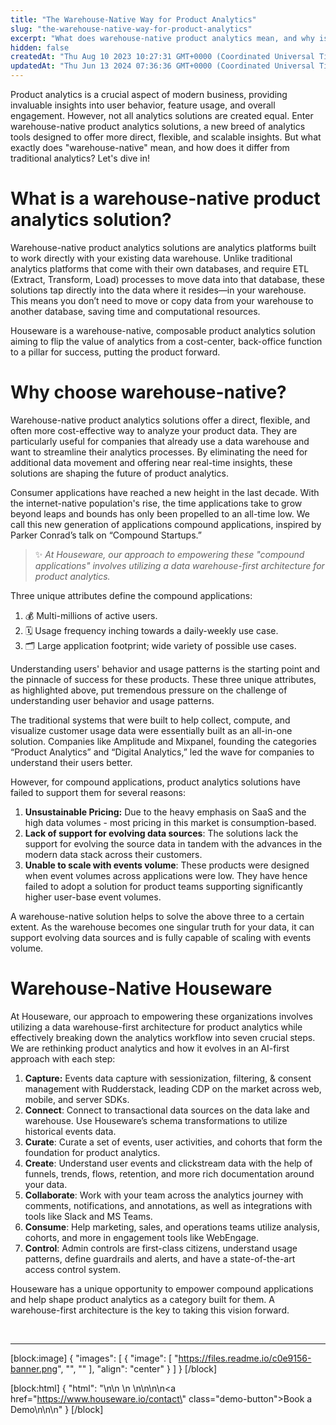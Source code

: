 ```yaml
---
title: "The Warehouse-Native Way for Product Analytics"
slug: "the-warehouse-native-way-for-product-analytics"
excerpt: "What does warehouse-native product analytics mean, and why is it important."
hidden: false
createdAt: "Thu Aug 10 2023 10:27:31 GMT+0000 (Coordinated Universal Time)"
updatedAt: "Thu Jun 13 2024 07:36:36 GMT+0000 (Coordinated Universal Time)"
---
```

Product analytics is a crucial aspect of modern business, providing invaluable insights into user behavior, feature usage, and overall engagement. However, not all analytics solutions are created equal. Enter warehouse-native product analytics solutions, a new breed of analytics tools designed to offer more direct, flexible, and scalable insights. But what exactly does "warehouse-native" mean, and how does it differ from traditional analytics? Let's dive in!

# What is a warehouse-native product analytics solution?

Warehouse-native product analytics solutions are analytics platforms built to work directly with your existing data warehouse. Unlike traditional analytics platforms that come with their own databases, and require ETL (Extract, Transform, Load) processes to move data into that database, these solutions tap directly into the data where it resides—in your warehouse. This means you don’t need to move or copy data from your warehouse to another database, saving time and computational resources. 

Houseware is a warehouse-native, composable product analytics solution aiming to flip the value of analytics from a cost-center, back-office function to a pillar for success, putting the product forward.

# Why choose warehouse-native?

Warehouse-native product analytics solutions offer a direct, flexible, and often more cost-effective way to analyze your product data. They are particularly useful for companies that already use a data warehouse and want to streamline their analytics processes. By eliminating the need for additional data movement and offering near real-time insights, these solutions are shaping the future of product analytics.

Consumer applications have reached a new height in the last decade. With the internet-native population's rise, the time applications take to grow beyond leaps and bounds has only been propelled to an all-time low. We call this new generation of applications compound applications, inspired by Parker Conrad’s talk on “Compound Startups.”

> ✨ _At Houseware, our approach to empowering these "compound applications" involves utilizing a data warehouse-first architecture for product analytics._

Three unique attributes define the compound applications:

1. 💰 Multi-millions of active users.
2. 🗓️ Usage frequency inching towards a daily-weekly use case.
3. 🗂️ Large application footprint; wide variety of possible use cases.

Understanding users' behavior and usage patterns is the starting point and the pinnacle of success for these products. These three unique attributes, as highlighted above, put tremendous pressure on the challenge of understanding user behavior and usage patterns.

The traditional systems that were built to help collect, compute, and visualize customer usage data were essentially built as an all-in-one solution. Companies like Amplitude and Mixpanel, founding the categories “Product Analytics” and “Digital Analytics,” led the wave for companies to understand their users better.

However, for compound applications, product analytics solutions have failed to support them for several reasons:

1. **Unsustainable Pricing:** Due to the heavy emphasis on SaaS and the high data volumes - most pricing in this market is consumption-based.
2. **Lack of support for evolving data sources**: The solutions lack the support for evolving the source data in tandem with the advances in the modern data stack across their customers.
3. **Unable to scale with events volume**: These products were designed when event volumes across applications were low. They have hence failed to adopt a solution for product teams supporting significantly higher user-base event volumes.

A warehouse-native solution helps to solve the above three to a certain extent. As the warehouse becomes one singular truth for your data, it can support evolving data sources and is fully capable of scaling with events volume.

# Warehouse-Native Houseware

At Houseware, our approach to empowering these organizations involves utilizing a data warehouse-first architecture for product analytics while effectively breaking down the analytics workflow into seven crucial steps. We are rethinking product analytics and how it evolves in an AI-first approach with each step:

1. **Capture:** Events data capture with sessionization, filtering, & consent management with Rudderstack, leading CDP on the market across web, mobile, and server SDKs.
2. **Connect**: Connect to transactional data sources on the data lake and warehouse. Use Houseware’s schema transformations to utilize historical events data.
3. **Curate**: Curate a set of events, user activities, and cohorts that form the foundation for product analytics.
4. **Create**: Understand user events and clickstream data with the help of funnels, trends, flows, retention, and more rich documentation around your data.
5. **Collaborate**: Work with your team across the analytics journey with comments, notifications, and annotations, as well as integrations with tools like Slack and MS Teams.
6. **Consume**: Help marketing, sales, and operations teams utilize analysis, cohorts, and more in engagement tools like WebEngage.
7. **Control**: Admin controls are first-class citizens, understand usage patterns, define guardrails and alerts, and have a state-of-the-art access control system.

Houseware has a unique opportunity to empower compound applications and help shape product analytics as a category built for them. A warehouse-first architecture is the key to taking this vision forward.

<br />

***

[block:image]
{
  "images": [
    {
      "image": [
        "https://files.readme.io/c0e9156-banner.png",
        "",
        ""
      ],
      "align": "center"
    }
  ]
}
[/block]


[block:html]
{
  "html": "<html>\n<head>\n    <title>Book a Demo Button</title>\n    <style>\n        .demo-button {\n            background-color: #FED246;\n            color: #1C0814;\n            padding: 10px 20px;\n            text-align: center;\n            text-decoration: none;\n            display: inline-block;\n            font-size: 12px;\n            margin: 4px 2px;\n            cursor: pointer;\n            border: none;\n            box-shadow: 3px;\n            font-family: 'Cabinetgrotesk Variable', sans-serif;\n          \tfont-size: 1.11rem;\n    \t\t\t\tfont-weight: 700;\n          \tbox-shadow: 3px 4px;\n        }\n    </style>\n</head>\n<body>\n\n<a href=\"https://www.houseware.io/contact\" class=\"demo-button\">Book a Demo</a>\n\n</body>\n</html>"
}
[/block]
